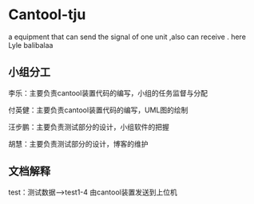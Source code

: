 # Cantool-tju
a equipment that can send the signal of one unit ,also can receive .
here Lyle
balibalaa



## 小组分工

李乐：主要负责cantool装置代码的编写，小组的任务监督与分配

付英健：主要负责cantool装置代码的编写，UML图的绘制

汪步鹏：主要负责测试部分的设计，小组软件的把握

胡慧：主要负责测试部分的设计，博客的维护


## 文档解释
test：测试数据——>test1-4  由cantool装置发送到上位机
